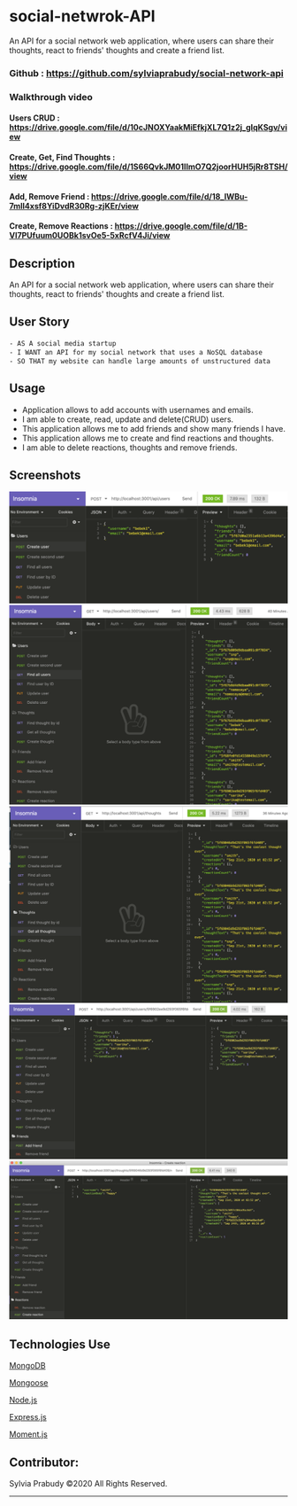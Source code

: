 # social-netwrok-API

An API for a social network web application, where users can share their thoughts, react to friends' thoughts and create a friend list.

### Github : https://github.com/sylviaprabudy/social-network-api

### Walkthrough video 
#### Users CRUD : https://drive.google.com/file/d/10cJNOXYaakMiEfkjXL7Q1z2j_gIqKSgv/view
#### Create, Get, Find Thoughts : https://drive.google.com/file/d/1S66QvkJM01llmO7Q2joorHUH5jRr8TSH/view
#### Add, Remove Friend : https://drive.google.com/file/d/18_lWBu-7mll4xsf8YiDvdR30Rg-zjKEr/view
#### Create, Remove Reactions : https://drive.google.com/file/d/1B-VI7PUfuum0UOBk1svOe5-5xRcfV4Ji/view

## Description
An API for a social network web application, where users can share their thoughts, react to friends' thoughts and create a friend list.


## User Story
```
- AS A social media startup
- I WANT an API for my social network that uses a NoSQL database
- SO THAT my website can handle large amounts of unstructured data
```


## Usage
- Application allows to add accounts with usernames and emails.
- I am able to create, read, update and delete(CRUD) users.
- This application allows me to add friends and show many friends I have.
- This application allows me to create and find reactions and thoughts.
- I am able to delete reactions, thoughts and remove friends.


## Screenshots
![](assets/img/create-user.png)
![](assets/img/find-all-user.png)
![](assets/img/get-all-thoughts.png)
![](assets/img/add-friend.png)
![](assets/img/create-reactions.png)


## Technologies Use
<p><a href="https://www.mongodb.com/">MongoDB</a></p>
<p><a href="https://www.npmjs.com/package/mongoose">Mongoose</a></p>
<p><a href="https://nodejs.org/">Node.js</a></p>
<p><a href="https://www.npmjs.com/package/express">Express.js</a></p>
<p><a href="https://www.npmjs.com/package/moment">Moment.js</a></p>



## Contributor:
Sylvia Prabudy ©2020 All Rights Reserved.
- - -